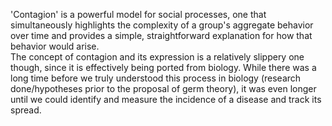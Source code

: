 <!--
.. title: Patterns in time
.. slug: patterns-in-time
.. date: 2018-03-08 12:54:04 UTC-06:00
.. tags: 
.. category: 
.. link: 
.. description: 
.. type: text
-->

'Contagion' is a powerful model for social processes, one that simultaneously highlights the complexity of a group's aggregate behavior over time and provides a simple, straightforward explanation for how that behavior would arise.  
The concept of contagion and its expression is a relatively slippery one though, since it is
effectively being ported from biology. While there was a long time before we
truly understood this process in biology (research done/hypotheses prior to the proposal of germ theory), it was even longer until we could identify and measure the incidence of a disease and track its spread.



